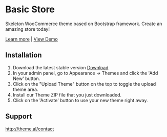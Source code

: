 
Basic Store
===

Skeleton WooCommerce theme based on Bootstrap framework. Create an amazing store today!

[Learn more](http://www.theme.al/product/basicstore) | [View Demo](http://basicstore.cloudaccess.host/)


Installation
------------
1. Download the latest stable version [Download](http://)
2. In your admin panel, go to Appearance -> Themes and click the 'Add New' button.
3. Click on the "Upload Theme" button on the top to toggle the upload theme area.
4. Install our Theme ZIP file that you just downloaded.
5. Click on the 'Activate' button to use your new theme right away.


Support
-------
http://theme.al/contact
